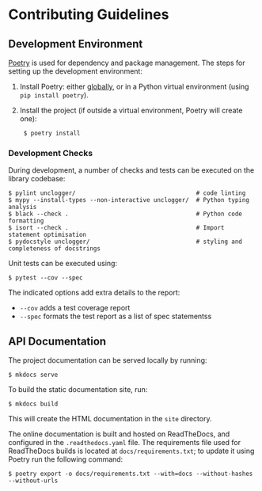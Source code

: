 Contributing Guidelines
=========

## Development Environment

[Poetry](https://python-poetry.org) is used for dependency and package management. The steps for setting up the development environment:

1. Install Poetry: either [globally](https://python-poetry.org/docs/#installation), or in a Python virtual environment (using `pip install poetry`).

3. Install the project (if outside a virtual environment, Poetry will create one):

        $ poetry install


### Development Checks

During development, a number of checks and tests can be executed on the library codebase:

```shell
$ pylint unclogger/                                  # code linting
$ mypy --install-types --non-interactive unclogger/  # Python typing analysis
$ black --check .                                    # Python code formatting
$ isort --check .                                    # Import statement optimisation
$ pydocstyle unclogger/                              # styling and completeness of docstrings  
```

Unit tests can be executed using:

```shell
$ pytest --cov --spec
```

The indicated options add extra details to the report:

* `--cov` adds a test coverage report
* `--spec` formats the test report as a list of spec statementss


## API Documentation

The project documentation can be served locally by running:

```shell
$ mkdocs serve
```

To build the static documentation site, run:

```shell
$ mkdocs build
```

This will create the HTML documentation in the `site` directory.

The online documentation is built and hosted on ReadTheDocs, and configured in the `.readthedocs.yaml` file. The requirements file used for ReadTheDocs builds is located at `docs/requirements.txt`; to update it using Poetry run the following command:

```shell
$ poetry export -o docs/requirements.txt --with=docs --without-hashes --without-urls
```
